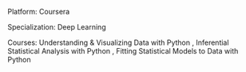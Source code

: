 Platform: Coursera

Specialization: Deep Learning

Courses: Understanding & Visualizing Data with Python , Inferential Statistical Analysis with Python , Fitting Statistical Models to Data with Python
